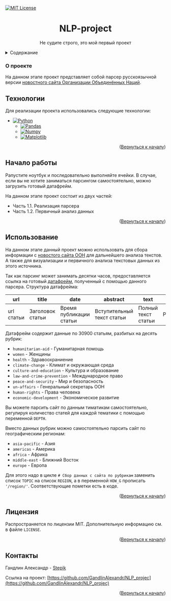 <a name="readme-top"></a>

[![MIT License][license-shield]][license-url]

  <h1 align="center">NLP-project</h1>

  <p align="center">
    Не судите строго, это мой первый проект
  </p>


<details>
  <summary>Содержание</summary>
  <ol>
    <li>
      <a href="#о-проекте">О проекте</a>
      <ul>
        <li><a href="#технологии">Технологии</a></li>
      </ul>
    </li>
    <li>
      <a href="#начало-работы">Начало работы</a>
    </li>
    <li><a href="#использование">Использование</a></li>
    <li><a href="#лицензия">Лицензия</a></li>
    <li><a href="#контакты">Контакты</a></li>
  </ol>
</details>



### О проекте

На данном этапе проект представляет собой парсер русскоязычной версии [новостного сайта Организации Объединённых Наций](https://news.un.org/ru).

## Технологии

Для реализации проекта использовались следующие технологии:

* [![Python][Python.org]][Python-url]
  * [![Pandas][Рandas.pydata.org]][Pandas-url]
  * [![Numpy][Numpy.org]][Numpy-url]
  * [![Matplotlib][Matplotlib.org]][Matplotlib-url]

<p align="right">(<a href="#readme-top">Вернуться к началу</a>)</p>


## Начало работы

Pапустите ноутбук и последовательно выполняйте ячейки. В случае, если вы не хотите заниматься парсингом самостоятельно, можно загрузить готовый датафрейм.

На данном этапе проект состоит из двух частей:
* Часть 1.1. Реализация парсера
* Часть 1.2. Первичный анализ данных

<p align="right">(<a href="#readme-top">Вернуться к началу</a>)</p>

## Использование

На данном этапе данный проект можно использовать для сбора информации с [новостого сайта ООН](https://news.un.org/ru) для дальнейшего анализа текстов. А также для визуализации и первичного анализа текстовых данных из этого источника.

Так как парсинг может занимать десятки часов, предоставляется ссылка на готовый [датафрейм](https://drive.google.com/file/d/13KoLBhEIwzeubdTehwK9ct25vvithZQf/view?usp=share_link), полученный с помощью данного парсера. Структура датафрейма:

| url | title | date | abstract | text | tag |
|----------|----------|----------|-|-|-|
| url статьи   | Заголовок статьи   | Время публикации статьи   | Вступительный текст статьи | Полный текст статьи | Рубрика| 

Датафрейм содержит данные по 30900 статьям, разбитых на десять рубрик:
* `humanitarian-aid` - Гуманитарная помощь
* `women` - Женщины
* `health` - Здравоохраниение
* `climate-change` - Климат и окружающая среда
* `culture-and-education` - Культура и образование
* `law-and-crime-prevention` - Международное право
* `peace-and-security` - Мир и безопасность
* `un-affairs` - Генеральный секретарь ООН
* `human-rights` - Права человека
* `economic-development` - Экономическое развитие

Вы можете парсить сайт по данным тиматикам самостоятельно, регулируя количество статей для каждой тематики с помощью переменной `DEPTH`.

Вместо данных рубрик можно самостоятельно парсить сайт по географическим регионам:
* `asia-pacific` - Азия
* `americas` - Америка
* `africa` - Африка
* `middle-east` - Ближний Восток
* `europe` - Европа


Для этого надо в цикле `# Сбор данных с сайта по рубрикам` заменить список `TOPIC` на список `REGION`, а в переменной `HOW_G` прописать `'/region/'`. Соответствующие пометки есть в коде.

<p align="right">(<a href="#readme-top">Вернуться к началу</a>)</p>

## Лицензия

Распространяется по лицензии MIT. Дополнительную информацию см. в файле `LICENSE`.

<p align="right">(<a href="#readme-top">Вернуться к началу</a>)</p>

## Контакты

Гандлин Александр - [Stepik](https://stepik.org/users/79694206/profile)

Ссылка на проект: [https://github.com/GandlinAlexandr/NLP_projec](https://github.com/GandlinAlexandr/NLP_projec)

<p align="right">(<a href="#readme-top">Вернуться к началу</a>)</p>


[license-shield]: https://img.shields.io/github/license/othneildrew/Best-README-Template.svg?style=for-the-badge
[license-url]: https://github.com/GandlinAlexandr/NLP_project/blob/main/LICENSE

[Python-url]: https://python.org/
[Python.org]: https://img.shields.io/badge/Python-FFD43B?style=for-the-badge&logo=python&logoColor=blue

[Pandas-url]: https://pandas.pydata.org/
[Рandas.pydata.org]: https://img.shields.io/badge/Pandas-2C2D72?style=for-the-badge&logo=pandas&logoColor=white

[Numpy-url]: https://numpy.org/
[Numpy.org]: https://img.shields.io/badge/Numpy-777BB4?style=for-the-badge&logo=numpy&logoColor=white

[Matplotlib-url]: https://matplotlib.org/
[Matplotlib.org]: https://img.shields.io/badge/Matplotlib-%23ffffff.svg?style=for-the-badge&logo=Matplotlib&logoColor=black
